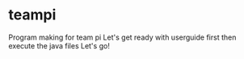 # teampi
Program making for team pi
Let's get ready with userguide first then execute the java files
Let's go!

